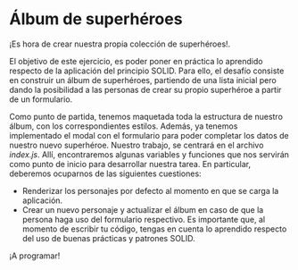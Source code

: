 # Álbum de superhéroes

¡Es hora de crear nuestra propia colección de superhéroes!.

El objetivo de este ejercicio, es poder poner en práctica lo aprendido respecto de la aplicación del principio SOLID. Para ello, el desafío consiste en construir un álbum de superhéroes, partiendo de una lista inicial pero dando la posibilidad a
las personas de crear su propio superhéroe a partir de un formulario.

Como punto de partida, tenemos maquetada toda la estructura de nuestro álbum, con los correspondientes estilos. Además, ya tenemos implementado el modal con el formulario para poder completar los datos de nuestro nuevo superhéroe.
Nuestro trabajo, se centrará en el archivo _index.js_. Allí, encontraremos algunas variables y funciones que nos servirán como punto de inicio para desarrollar nuestra tarea. En particular, deberemos ocuparnos de las siguientes cuestiones:

- Renderizar los personajes por defecto al momento en que se carga la aplicación.
- Crear un nuevo personaje y actualizar el álbum en caso de que la persona haga uso del formulario respectivo.
  Es importante que, al momento de escribir tu código, tengas en cuenta lo aprendido respecto del uso de buenas prácticas y patrones SOLID.

¡A programar!
